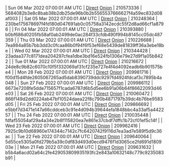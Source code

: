 | Sun 06 Mar 2022 07:00:01 AM UTC | [Direct](https://oshi.at/ovpr) [Onion](http://5ety7tpkim5me6eszuwcje7bmy25pbtrjtue7zkqqgziljwqy3rrikqd.onion/ovpr) | 210573336 | 5684082b3e8c8bab38b2db25de96b0b2b5565537666627f4a59ec832d08af003 | 
| Sat 05 Mar 2022 07:00:01 AM UTC | [Direct](https://oshi.at/mKKC) [Onion](http://5ety7tpkim5me6eszuwcje7bmy25pbtrjtue7zkqqgziljwqy3rrikqd.onion/mKKC) | 210248364 | 230be175678697f4fd180d047691ab0c05758a3142ecdc55f2d8ad66cf1a8796 | 
| Fri 04 Mar 2022 07:00:01 AM UTC | [Direct](https://oshi.at/zCup) [Onion](http://5ety7tpkim5me6eszuwcje7bmy25pbtrjtue7zkqqgziljwqy3rrikqd.onion/zCup) | 210393880 | b0bf686d0205fb58af0ab2499de0ac284f33cfdb490f994b8145cc05dc487359 | 
| Thu 03 Mar 2022 07:00:01 AM UTC | [Direct](https://oshi.at/zumr) [Onion](http://5ety7tpkim5me6eszuwcje7bmy25pbtrjtue7zkqqgziljwqy3rrikqd.onion/zumr) | 210226688 | 7ea984a85b7bb3dd3c0fcaa86b0f94f6f53ef68e5439de81839ff36a3ebe18be | 
| Wed 02 Mar 2022 07:00:01 AM UTC | [Direct](https://oshi.at/gnzn) [Onion](http://5ety7tpkim5me6eszuwcje7bmy25pbtrjtue7zkqqgziljwqy3rrikqd.onion/gnzn) | 210344428 | 23adaa377c8171dea204297cfea1dbe3bd16e524fb1306e79e27d9f1a05b8422 | 
| Tue 01 Mar 2022 07:00:01 AM UTC | [Direct](https://oshi.at/zgex) [Onion](http://5ety7tpkim5me6eszuwcje7bmy25pbtrjtue7zkqqgziljwqy3rrikqd.onion/zgex) | 210216672 | 24de8c9b82c6070c10f5f332069af31cf235e727e4f4d4092eadb6b901575be4 | 
| Mon 28 Feb 2022 07:00:01 AM UTC | [Direct](https://oshi.at/Uugy) [Onion](http://5ety7tpkim5me6eszuwcje7bmy25pbtrjtue7zkqqgziljwqy3rrikqd.onion/Uugy) | 209981716 | f00d15d4fde2605067265ad5dab8390739ddc9297fd4924fdcaf3c7895b4a048 | 
| Sun 27 Feb 2022 07:00:01 AM UTC | [Direct](https://oshi.at/FppG) [Onion](http://5ety7tpkim5me6eszuwcje7bmy25pbtrjtue7zkqqgziljwqy3rrikqd.onion/FppG) | 209986112 | 6673e7208fe5dde715657f1cada6787d6b5d5ee6b91a06b64f86622093d46e03 | 
| Sat 26 Feb 2022 07:00:01 AM UTC | [Direct](https://oshi.at/zoZN) [Onion](http://5ety7tpkim5me6eszuwcje7bmy25pbtrjtue7zkqqgziljwqy3rrikqd.onion/zoZN) | 210060472 | 866f149d2dd0224ab47bf10524daea22f8c790b4871797b39dc4b76be9583d05 | 
| Fri 25 Feb 2022 07:00:01 AM UTC | [Direct](https://oshi.at/GmGf) [Onion](http://5ety7tpkim5me6eszuwcje7bmy25pbtrjtue7zkqqgziljwqy3rrikqd.onion/GmGf) | 209866692 | e5bbf7d3471e147a66cddceb3c91e4d094b39644efa1848bbc4a33af5a442257 | 
| Thu 24 Feb 2022 07:00:01 AM UTC | [Direct](https://oshi.at/sVMB) [Onion](http://5ety7tpkim5me6eszuwcje7bmy25pbtrjtue7zkqqgziljwqy3rrikqd.onion/sVMB) | 210035448 | fdfaf55054af29a4a34e2b6f115820ea7e861e37cbdf7dffc1b72cf01ef5c14f | 
| Wed 23 Feb 2022 07:00:01 AM UTC | [Direct](https://oshi.at/hvZp) [Onion](http://5ety7tpkim5me6eszuwcje7bmy25pbtrjtue7zkqqgziljwqy3rrikqd.onion/hvZp) | 209962416 | 7925c9b10d68960e174344c7142c7fc6420742f9116d7ea3ad7e589f5d9c36ac | 
| Tue 22 Feb 2022 07:00:01 AM UTC | [Direct](https://oshi.at/Ykgm) [Onion](http://5ety7tpkim5me6eszuwcje7bmy25pbtrjtue7zkqqgziljwqy3rrikqd.onion/Ykgm) | 209640064 | 5d55ce5305a0fd279b5a39c0df83d493d0ecd9476f1d3065ce2fd691d180903e | 
| Mon 21 Feb 2022 07:00:01 AM UTC | [Direct](https://oshi.at/Sgsb) [Onion](http://5ety7tpkim5me6eszuwcje7bmy25pbtrjtue7zkqqgziljwqy3rrikqd.onion/Sgsb) | 209631632 | b5b4a6acd02a64c2fe429053809935193fc2e843a10632148c779c9235083b91 | 
